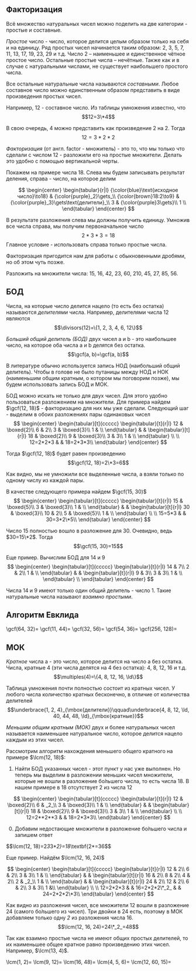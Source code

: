 ## Факторизация
Всё множество натуральных чисел можно поделить на две категории - простые и составные.

_Простое_ число - число, которое делится целым образом только на себя и на единицу. Ряд простых чисел начинается таким образом: 2, 3, 5, 7, 11, 13, 17, 19, 23, 29 и т.д. Число 2 – наименьшее и единственное чётное простое число. Остальные простые числа – нечётные. Также как и в случае с натуральными числами, не существует наибольшего простого числа.

Все остальные натуральные числа называются _составными_. Любое составное число можно единственным образом представить в виде произведения простых чисел.

Например, 12 - составное число. Из таблицы умножения известно, что $$12=3\*4$$

В свою очередь, 4 можно представить как произведение 2 на 2. Тогда
$$12=3*2*2$$

_Факторизация_ (от англ. factor - множитель) - это то, что мы только что сделали с числом 12 - разложили его на простые множители. Делать это удобно с помощью вертикальной черты.

Покажем на примере числа 18. Слева мы будем записывать результат деления, справа - число, на которое делим

$$
\begin{center}
\begin{tabular}{r|l}
{\color{blue}\text{исходное число}\to18} &
{\color{purple}_2}\gets_\\
{\color{brown}18:2\to9} &
{\color{purple}_3}\gets\text{делители}_\\
3 & {\color{purple}3\gets}\\
1 \\
\end{tabular}
\end{center}
$$

В результате разложения слева мы должны получить единицу. Умножив все числа справа, мы получим первоначальное число
$$2*3*3=18$$
Главное условие - использовать справа только простые числа.

Факторизация пригодится нам для работы с обыкновенными дробями, но об этом чуть позже.


Разложить на множители числа: 15, 16, 42, 23, 60, 210, 45, 27, 85, 56.

## БОД

Числа, на которые число делится нацело (то есть без остатка) называются _делителями_ числа. Например, делителями числа 12 являются
$$\divisors(12)=\{1, 2, 3, 4, 6, 12\}$$

_Больший общий делитель (БОД)_ двух чисел a и b - это наибольшее число, на которое оба числа a и b делятся без остатка.
$$\gcf(a, b)=\gcf(a, b)$$

В литературе обычно используется запись НОД (наибольший общий делитель). Чтобы в голове не было путаницы между НОД и НОК (наименьшим общим кратным, о котором мы поговорим позже), мы будем использовать запись БОД и МОК.

БОД можно искать не только для двух чисел. Для этого удобно пользоваться разложением на множители. Для примера найдем $\gcf(12, 18)$ - факторизацию для них мы уже сделали. Следующий шаг - выделим в обоих разложениях пары одинаковых чисел
$$
\begin{center}
\begin{tabular}[t]{ccccc}
\begin{tabular}[t]{r|l}
12 & \boxed{2}\\
6 & 2\\
3 & \boxed{3}\\
1 & \\
\end{tabular} & &
\begin{tabular}[t]{r|l}
18 & \boxed{2}\\
9 & \boxed{3}\\
3 & 3\\
1 & \\
\end{tabular} \\
\\
12=2*2*3 & &
18=2*3*3\\
\end{tabular}
\end{center}
$$

Тогда $\gcf(12, 18)$ будет равен произведению
$$\gcf(12, 18)=2\*3=6$$

Как видно, мы не умножили все выделенные числа, а взяли только по одному числу из каждой пары.

В качестве следующего примера найдем $\gcf(15, 30)$
$$
\begin{center}
\begin{tabular}[t]{ccccc}
\begin{tabular}[t]{r|l}
15 & \boxed{5}\\
3 & \boxed{3}\\
1 & \\
\end{tabular} & &
\begin{tabular}[t]{r|l}
30 & \boxed{3}\\
10 & 2\\
5 & \boxed{5}\\
1 & \\
\end{tabular} \\
\\
15=5*3 & &
30=3*2\*5\\
\end{tabular}
\end{center}
$$

Число 15 полностью вошло в разложение для 30. Очевидно, ведь $30=15\*2$. Тогда
$$\gcf(15, 30)=15$$

Еще пример. Вычислим БОД для 14 и 9
$$
\begin{center}
\begin{tabular}[t]{ccccc}
\begin{tabular}[t]{r|l}
14 & 7\\
2 & 2\\
1 & \\
\end{tabular} & &
\begin{tabular}[t]{r|l}
9 & 3\\
3 & 3\\
1 & \\
\end{tabular} \\
\end{tabular}
\end{center}
$$

Числа 14 и 9 имеют только один общий делитель - число 1. Такие натуральные числа называют _взаимно простыми_.

## Алгоритм Евклида


\gcf(64, 32)=
\gcf(11, 44)=
\gcf(32, 56)=
\gcf(54, 36)=
\gcf(256, 128)=


## МОК
_Кратное_ числа a - это число, которое делится на число a без остатка. Числа, кратные 4 (эти числа делятся на 4 без остатка): 4, 8, 12, 16 и т.д.
$$\multiples(4)=\{4, 8, 12, 16, \ld\}$$

Таблица умножения почти полностью состоит из кратных чисел. У любого числа количество кратных бесконечно, в отличие от количества делителей
$$\underbrace{1, 2, 4}_{\mbox{делители}}\qquad\underbrace{4, 8, 12, \ld, 40, 44, 48, \ld}_{\mbox{кратные}}$$

_Меньшим общим кратным (МОК)_ двух и более натуральных чисел называется наименьшее натуральное число, которое делится нацело каждым из этих чисел.

Рассмотрим алгоритм нахождения меньшего общего кратного на примере $\lcm(12, 18)$:

1. Найти БОД указанных чисел - этот пункт у нас уже выполнен. Но теперь мы выделим в разложении меньших чисел множители, которые не вошли в разложение бо́льшего числа, то есть числа 18. В нашем примере в 18 отсутствует 2 из числа 12

$$
\begin{center}
\begin{tabular}[t]{ccccc}
\begin{tabular}[t]{r|l}
12 & \boxed{2}\\
6 & _2_\\
3 & \boxed{3}\\
1 & \\
\end{tabular} & &
\begin{tabular}[t]{r|l}
18 & \boxed{2}\\
9 & \boxed{3}\\
3 & 3\\
1 & \\
\end{tabular} \\
\\
12=2**2**3 & &
18=2*3*3\\
\end{tabular}
\end{center}
$$

0. Добавим недостающие множители в разложение бо́льшего числа и запишем ответ

$$\lcm(12, 18)=2*3*3\*_2}=18_\textbf{2\*=36$$

Еще пример. Найдём $\lcm(12, 16, 24)$

$$
\begin{center}
\begin{tabular}[t]{ccccc}
\begin{tabular}[t]{r|l}
12 & 2\\
6 & 2\\
3 & 3\\
1 & \\
\end{tabular} & &
\begin{tabular}[t]{r|l}
16 & 2\\
8 & 2\\
4 & 2\\
2 & _2_\\
1 & \\
\end{tabular} & &
\begin{tabular}[t]{r|l}
24 & 2\\
12 & 2\\
6 & 2\\
3 & 3\\
1 &\\
\end{tabular} \\
\\
12=2*2*3 & &
16=2*2*2\*_2_ & &
24=2*2*2\*3\\
\end{tabular}
\end{center}
$$

Как видно из разложения чисел, все множители 12 вошли в разложение 24 (самого бо́льшего из чисел). Три двойки в 24 есть, поэтому в МОК добавляем только одну _2_ из разложения числа 16.
$$\lcm(12, 16, 24)=24\*_2_=48$$

Так как взаимно простые числа не имеют общих простых делителей, то их наименьшее общее кратное равно произведению этих чисел. Например, $\lcm(13, 4)$.


\lcm(1, 2)=
\lcm(9, 12)=
\lcm(16, 48)=
\lcm(4, 5, 6)=
\lcm(12, 60, 15)=

